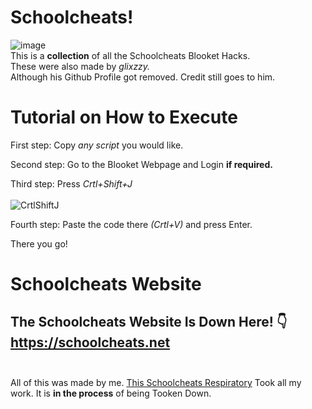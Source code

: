 # Schoolcheats!
![image](https://user-images.githubusercontent.com/80642858/171067692-60a23e95-ff88-4126-9d30-95dfad7b3e35.png)
<br>
  This is a <b>collection</b> of all the Schoolcheats Blooket Hacks.
<br>
These were also made by <i>glixzzy.</i>
<br>
Although his Github Profile got removed. Credit still goes to him.
  
# Tutorial on How to Execute

  First step: Copy <i>any script</i> you would like.
  
  Second step: Go to the Blooket Webpage and Login <b>if required.</b>

  Third step: Press <i>Crtl+Shift+J</i>
  <br>
  <br>
![CrtlShiftJ](https://user-images.githubusercontent.com/80642858/171067368-c40a3cbf-93a6-4d4f-b5b9-76a3bda0b636.png)


  Fourth step: Paste the code there <i>(Crtl+V)</i> and press Enter.

There you go!
<br>
# Schoolcheats Website
The <b>Schoolcheats</b> Website Is Down Here! 👇
<br>
https://schoolcheats.net
<br>
<br>
---
All of this was made by me. [This Schoolcheats Respiratory](https://github.com/VillainsRule4000/Schoolcheats) Took all my work. It is <b>in the process</b> of being Tooken Down.

